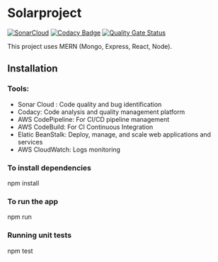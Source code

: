 # Solarproject

[![SonarCloud](https://sonarcloud.io/images/project_badges/sonarcloud-white.svg)](https://sonarcloud.io/summary/new_code?id=sabudanakichdi_ssw555_agile_project)
[![Codacy Badge](https://app.codacy.com/project/badge/Grade/3617feca7efd4cdeb8e7b216f7b9bf80)](https://app.codacy.com/gh/sabudanakichdi/ssw555_agile_project/dashboard?utm_source=gh&utm_medium=referral&utm_content=&utm_campaign=Badge_grade)
[![Quality Gate Status](https://sonarcloud.io/api/project_badges/measure?project=sabudanakichdi_ssw555_agile_project&metric=alert_status)](https://sonarcloud.io/summary/new_code?id=sabudanakichdi_ssw555_agile_project)


This project uses MERN (Mongo, Express, React, Node).

## Installation

### Tools:
- Sonar Cloud : Code quality and bug identification
- Codacy: Code analysis and quality management platform
- AWS CodePipeline: For CI/CD pipeline management
- AWS CodeBuild: For CI Continuous Integration
- Elatic BeanStalk: Deploy, manage, and scale web applications and services
- AWS CloudWatch: Logs monitoring

### To install dependencies

  npm install
  

### To run the app

  npm run

### Running unit tests

npm test
 